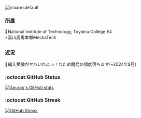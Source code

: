 ![maxresdefault](https://github.com/Issaimaru/Issaimaru/assets/80198387/bf552d48-2cb8-4d5f-a051-20a1f474a1c8)
### 所属

🔭National Institute of Technology, Toyama College E4<br>
⚡富山高専本郷MechaTech

### 近況
🌱編入受験がヤバいわよっ！なため開発の頻度落ちます(~2024年9月)

### :octocat:GitHub Status<br>
[![Anurag's GitHub stats](https://github-readme-stats.vercel.app/api?username=Issaimaru&theme=tokyonight)](https://github.com/Issaimaru/github-readme-stats)

### :octocat:GitHub Streak<br>
[![GitHub Streak](http://github-readme-streak-stats.herokuapp.com?user=issaimaru&theme=tokyonight&hide_border=true)](https://git.io/streak-stats)<br>

<!--
**Issaimaru/Issaimaru** is a ✨ _special_ ✨ repository because its `README.md` (this file) appears on your GitHub profile.

Here are some ideas to get you started:

- 🔭 I’m currently working on ...
- 🌱 I’m currently learning ...
- 👯 I’m looking to collaborate on ...
- 🤔 I’m looking for help with ...
- 💬 Ask me about ...
- 📫 How to reach me: ...
- 😄 Pronouns: ...
- ⚡ Fun fact: ...
-->
